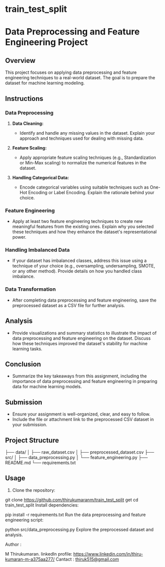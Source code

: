 # train_test_split


# Data Preprocessing and Feature Engineering Project

## Overview

This project focuses on applying data preprocessing and feature engineering techniques to a real-world dataset. The goal is to prepare the dataset for machine learning modeling.



## Instructions

### Data Preprocessing

1. **Data Cleaning:**
    - Identify and handle any missing values in the dataset. Explain your approach and techniques used for dealing with missing data.

2. **Feature Scaling:**
    - Apply appropriate feature scaling techniques (e.g., Standardization or Min-Max scaling) to normalize the numerical features in the dataset.

3. **Handling Categorical Data:**
    - Encode categorical variables using suitable techniques such as One-Hot Encoding or Label Encoding. Explain the rationale behind your choice.

### Feature Engineering

- Apply at least two feature engineering techniques to create new meaningful features from the existing ones. Explain why you selected these techniques and how they enhance the dataset's representational power.

### Handling Imbalanced Data

- If your dataset has imbalanced classes, address this issue using a technique of your choice (e.g., oversampling, undersampling, SMOTE, or any other method). Provide details on how you handled class imbalance.

### Data Transformation

- After completing data preprocessing and feature engineering, save the preprocessed dataset as a CSV file for further analysis.

## Analysis

- Provide visualizations and summary statistics to illustrate the impact of data preprocessing and feature engineering on the dataset. Discuss how these techniques improved the dataset's stability for machine learning tasks.

## Conclusion

- Summarize the key takeaways from this assignment, including the importance of data preprocessing and feature engineering in preparing data for machine learning models.

## Submission

- Ensure your assignment is well-organized, clear, and easy to follow.
- Include the file or attachment link to the preprocessed CSV dataset in your submission.

## Project Structure

├── data/
│ ├── raw_dataset.csv
│ ├── preprocessed_dataset.csv
├── src/
│ ├── data_preprocessing.py
│ └── feature_engineering.py
├── README.md
└── requirements.txt


## Usage

1. Clone the repository:

git clone https://github.com/thirukumaranm/train_test_split get
cd train_test_split
Install dependencies:


pip install -r requirements.txt
Run the data preprocessing and feature engineering script:


python src/data_preprocessing.py
Explore the preprocessed dataset and analysis.


Author :

M Thirukumaran.  linkedIn profile: https://www.linkedin.com/in/thiru-kumaran-m-a375aa277/
Cantact : thiruk515@gmail.com

